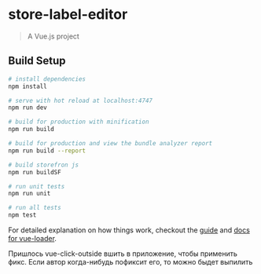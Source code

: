 # store-label-editor

> A Vue.js project

## Build Setup

``` bash
# install dependencies
npm install

# serve with hot reload at localhost:4747
npm run dev

# build for production with minification
npm run build

# build for production and view the bundle analyzer report
npm run build --report

# build storefron js
npm run buildSF

# run unit tests
npm run unit

# run all tests
npm test
```

For detailed explanation on how things work, checkout the [guide](http://vuejs-templates.github.io/webpack/) and [docs for vue-loader](http://vuejs.github.io/vue-loader).


Пришлось vue-click-outside вшить в приложение, чтобы применить фикс.
Если автор когда-нибудь пофиксит его, то можно быдет выпилить